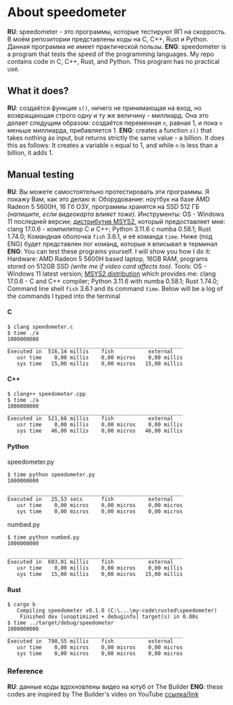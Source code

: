 # About speedometer

**RU**: speedometer - это программы, которые тестируют ЯП на скоррость. В моём репозитории
представлены коды на C, C++, Rust и Python. Данная программа не имеет практической пользы.
**ENG**: speedometer is a program that tests the speed of the programming languages. My repo
contains code in C, C++, Rust, and Python. This program has no practical use.

## What it does?

**RU**: создаётся функция `s()`, ничего не принимающая на вход, но возвращающая строго одну и ту же
величину - миллиард. Она это делает следущим образом: создаётся переменная `n`, равная 1, и пока `n`
меньше миллиарда, прибавляется 1.
**ENG**: creates a function `s()` that takes nothing as input, but returns strictly the same value -
a billion. It does this as follows: It creates a variable `n` equal to 1, and while `n` is less than
a billion, it adds 1.

## Manual testing

**RU**: Вы можете самостоятельно протестировать эти программы. Я покажу Вам, как это делаю я:
Оборудование:
ноутбук на базе AMD Radeon 5 5600H, 16 Гб ОЗУ, программы хранятся на SSD 512 ГБ *(напишите, если
видеокарта влияет тоже)*.
Инструменты:
OS - Windows 11 последней версии;
[дистрибутив MSYS2](https://msys2.org), который предоставляет мне:
clang 17.0.6 - компилятор C и C++;
Python 3.11.6 с numba 0.58.1;
Rust 1.74.0;
Командная оболочка `fish` 3.6.1, и её команда `time`.
Ниже (под ENG) будет представлен лог команд, которые я вписывал в терминал
**ENG**: You can test these programs yourself. I will show you how I do it:
Hardware:
AMD Radeon 5 5600H based laptop, 16GB RAM, programs stored on 512GB SSD
*(write me if video card affects too)*.
Tools:
OS - Windows 11 latest version;
[MSYS2 distribution](https://msys2.org) which provides me:
clang 17.0.6 - C and C++ compiler;
Python 3.11.6 with numba 0.58.1;
Rust 1.74.0;
Command line shell `fish` 3.6.1 and its command `time`.
Below will be a log of the commands I typed into the terminal

#### C

```console
$ clang speedometer.c
$ time ./a
1000000000
________________________________________________________
Executed in  516,14 millis    fish           external
   usr time    0,00 millis    0,00 micros    0,00 millis
   sys time   15,00 millis    0,00 micros   15,00 millis
```

#### C++

```console
$ clang++ speedometer.cpp
$ time ./a
1000000000
________________________________________________________
Executed in  521,68 millis    fish           external
   usr time    0,00 millis    0,00 micros    0,00 millis
   sys time   46,00 millis    0,00 micros   46,00 millis
```

#### Python

speedometer.py

```console
$ time python speedometer.py
1000000000

________________________________________________________
Executed in   25,53 secs      fish           external
   usr time    0,00 micros    0,00 micros    0,00 micros
   sys time    0,00 micros    0,00 micros    0,00 micros
```

numbed.py

```console
$ time python numbed.py
1000000000

________________________________________________________
Executed in  603,01 millis    fish           external
   usr time    0,00 millis    0,00 micros    0,00 millis
   sys time   15,00 millis    0,00 micros   15,00 millis
```

#### Rust

```console
$ cargo b
   Compiling speedometer v0.1.0 (C:\...\my-code\rusted\speedometer)
    Finished dev [unoptimized + debuginfo] target(s) in 0.00s
$ time ../target/debug/speedometer
1000000000
________________________________________________________
Executed in  790,55 millis    fish           external
   usr time    0,00 micros    0,00 micros    0,00 micros
   sys time    0,00 micros    0,00 micros    0,00 micros
```

### Reference

**RU**: данные коды вдохновлены видео на ютуб от The Builder
**ENG**: these codes are inspired by The Builder's video on YouTube
[ссылка/link](https://www.youtube.com/watch?v=VioxsWYzoJk)
